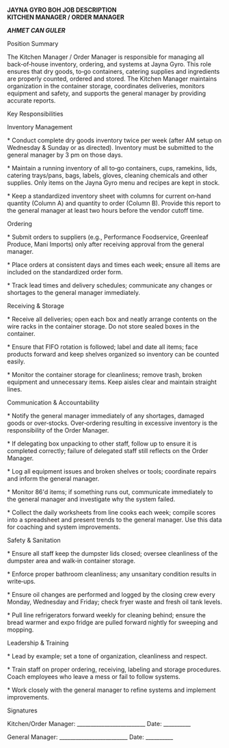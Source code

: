 **JAYNA GYRO BOH JOB DESCRIPTION\
KITCHEN MANAGER / ORDER MANAGER**

***AHMET CAN GULER***

Position Summary

The Kitchen Manager / Order Manager is responsible for managing all
back‑of‑house inventory, ordering, and systems at Jayna Gyro. This role
ensures that dry goods, to‑go containers, catering supplies and
ingredients are properly counted, ordered and stored. The Kitchen
Manager maintains organization in the container storage, coordinates
deliveries, monitors equipment and safety, and supports the general
manager by providing accurate reports.

Key Responsibilities

Inventory Management

\* Conduct complete dry goods inventory twice per week (after AM setup
on Wednesday & Sunday or as directed). Inventory must be submitted to
the general manager by 3 pm on those days.

\* Maintain a running inventory of all to‑go containers, cups, ramekins,
lids, catering trays/pans, bags, labels, gloves, cleaning chemicals and
other supplies. Only items on the Jayna Gyro menu and recipes are kept
in stock.

\* Keep a standardized inventory sheet with columns for current on‑hand
quantity (Column A) and quantity to order (Column B). Provide this
report to the general manager at least two hours before the vendor
cutoff time.

Ordering

\* Submit orders to suppliers (e.g., Performance Foodservice, Greenleaf
Produce, Mani Imports) only after receiving approval from the general
manager.

\* Place orders at consistent days and times each week; ensure all items
are included on the standardized order form.

\* Track lead times and delivery schedules; communicate any changes or
shortages to the general manager immediately.

Receiving & Storage

\* Receive all deliveries; open each box and neatly arrange contents on
the wire racks in the container storage. Do not store sealed boxes in
the container.

\* Ensure that FIFO rotation is followed; label and date all items; face
products forward and keep shelves organized so inventory can be counted
easily.

\* Monitor the container storage for cleanliness; remove trash, broken
equipment and unnecessary items. Keep aisles clear and maintain straight
lines.

Communication & Accountability

\* Notify the general manager immediately of any shortages, damaged
goods or over‑stocks. Over‑ordering resulting in excessive inventory is
the responsibility of the Order Manager.

\* If delegating box unpacking to other staff, follow up to ensure it is
completed correctly; failure of delegated staff still reflects on the
Order Manager.

\* Log all equipment issues and broken shelves or tools; coordinate
repairs and inform the general manager.

\* Monitor 86'd items; if something runs out, communicate immediately to
the general manager and investigate why the system failed.

\* Collect the daily worksheets from line cooks each week; compile
scores into a spreadsheet and present trends to the general manager. Use
this data for coaching and system improvements.

Safety & Sanitation

\* Ensure all staff keep the dumpster lids closed; oversee cleanliness
of the dumpster area and walk‑in container storage.

\* Enforce proper bathroom cleanliness; any unsanitary condition results
in write‑ups.

\* Ensure oil changes are performed and logged by the closing crew every
Monday, Wednesday and Friday; check fryer waste and fresh oil tank
levels.

\* Pull line refrigerators forward weekly for cleaning behind; ensure
the bread warmer and expo fridge are pulled forward nightly for sweeping
and mopping.

Leadership & Training

\* Lead by example; set a tone of organization, cleanliness and respect.

\* Train staff on proper ordering, receiving, labeling and storage
procedures. Coach employees who leave a mess or fail to follow systems.

\* Work closely with the general manager to refine systems and implement
improvements.

Signatures

Kitchen/Order Manager:
\_\_\_\_\_\_\_\_\_\_\_\_\_\_\_\_\_\_\_\_\_\_\_\_\_ Date:
\_\_\_\_\_\_\_\_\_\_

General Manager: \_\_\_\_\_\_\_\_\_\_\_\_\_\_\_\_\_\_\_\_\_\_\_\_\_
Date: \_\_\_\_\_\_\_\_\_\_
